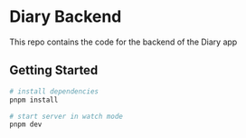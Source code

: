 # Diary Backend

This repo contains the code for the backend of the Diary app

## Getting Started

```bash
# install dependencies
pnpm install

# start server in watch mode
pnpm dev
```

